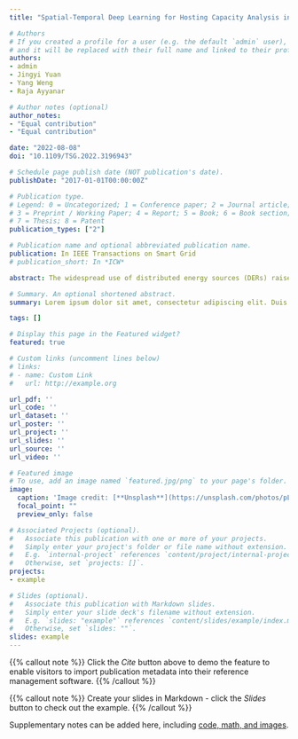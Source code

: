 ```yaml
---
title: "Spatial-Temporal Deep Learning for Hosting Capacity Analysis in Distribution Grids"

# Authors
# If you created a profile for a user (e.g. the default `admin` user), write the username (folder name) here 
# and it will be replaced with their full name and linked to their profile.
authors:
- admin
- Jingyi Yuan
- Yang Weng
- Raja Ayyanar

# Author notes (optional)
author_notes:
- "Equal contribution"
- "Equal contribution"

date: "2022-08-08"
doi: "10.1109/TSG.2022.3196943"

# Schedule page publish date (NOT publication's date).
publishDate: "2017-01-01T00:00:00Z"

# Publication type.
# Legend: 0 = Uncategorized; 1 = Conference paper; 2 = Journal article;
# 3 = Preprint / Working Paper; 4 = Report; 5 = Book; 6 = Book section;
# 7 = Thesis; 8 = Patent
publication_types: ["2"]

# Publication name and optional abbreviated publication name.
publication: In IEEE Transactions on Smart Grid
# publication_short: In *ICW*

abstract: The widespread use of distributed energy sources (DERs) raises significant challenges for power system design, planning, and operation, leading to wide adaptation of tools on hosting capacity analysis (HCA). Traditional HCA methods conduct extensive power flow analysis. Due to the computation burden, these time-consuming methods fail to provide online hosting capacity (HC) in large distribution systems. To solve the problem, we first propose a deep learning-based problem formulation for HCA, which conducts offline training and determines HC in real time. The used learning model, long short-term memory (LSTM), implements historical time-series data to capture periodical patterns in distribution systems. However, directly applying LSTMs suffers from low accuracy due to the lack of consideration on spatial information, where location information like feeder topology is critical in nodal HCA. Therefore, we modify the forget gate function to dual forget gates, to capture the spatial correlation within the grid. Such a design turns the LSTM into the Spatial-Temporal LSTM (ST-LSTM). Moreover, as voltage violations are the most vital constraints in HCA, we design a voltage sensitivity gate to increase accuracy further. The results of LSTMs and ST-LSTMs on feeders, such as IEEE 34-, 123-bus feeders, and utility feeders, validate our designs.

# Summary. An optional shortened abstract.
summary: Lorem ipsum dolor sit amet, consectetur adipiscing elit. Duis posuere tellus ac convallis placerat. Proin tincidunt magna sed ex sollicitudin condimentum.

tags: []

# Display this page in the Featured widget?
featured: true

# Custom links (uncomment lines below)
# links:
# - name: Custom Link
#   url: http://example.org

url_pdf: ''
url_code: ''
url_dataset: ''
url_poster: ''
url_project: ''
url_slides: ''
url_source: ''
url_video: ''

# Featured image
# To use, add an image named `featured.jpg/png` to your page's folder. 
image:
  caption: 'Image credit: [**Unsplash**](https://unsplash.com/photos/pLCdAaMFLTE)'
  focal_point: ""
  preview_only: false

# Associated Projects (optional).
#   Associate this publication with one or more of your projects.
#   Simply enter your project's folder or file name without extension.
#   E.g. `internal-project` references `content/project/internal-project/index.md`.
#   Otherwise, set `projects: []`.
projects:
- example

# Slides (optional).
#   Associate this publication with Markdown slides.
#   Simply enter your slide deck's filename without extension.
#   E.g. `slides: "example"` references `content/slides/example/index.md`.
#   Otherwise, set `slides: ""`.
slides: example
---
```


{{% callout note %}}
Click the *Cite* button above to demo the feature to enable visitors to import publication metadata into their reference management software.
{{% /callout %}}

{{% callout note %}}
Create your slides in Markdown - click the *Slides* button to check out the example.
{{% /callout %}}

Supplementary notes can be added here, including [code, math, and images](https://wowchemy.com/docs/writing-markdown-latex/).
